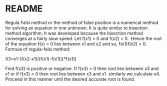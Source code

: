 # README

Regula Falsi method or the method of false position is a numerical method for solving an equation in one unknown.
It is quite similar to bisection method algorithm.
It was developed because the bisection method converges at a fairly slow speed.
Let f(x1) < 0 and f(x2) > 0. 
Hence the root of the equation f(x) = 0 lies between x1 and x2 and so, f(x1)f(x2) < 0.
Formula of regula-falsi method:

X3=x1-(((x2-x1)/(f(x1)-f(x1)))*f(x1))

Find f(x3) is positive or negative. If f(x3) > 0 then root lies between x3 and x1 or if f(x3) < 0 then root lies between x3 and x1  similarly we calculate x4.
Proceed in this manner until the desired accurate root is found.
